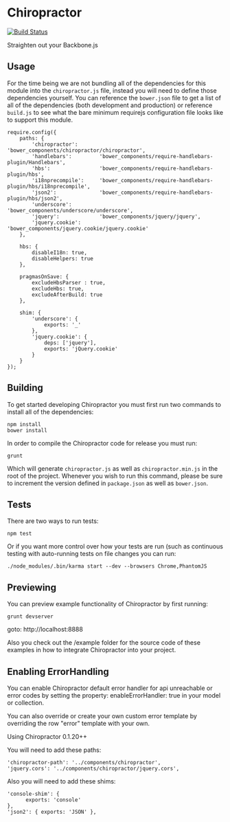 Chiropractor
============

[![Build
Status](https://travis-ci.org/WiserTogether/chiropractor.png?branch=master)](https://travis-ci.org/WiserTogether/chiropractor)

Straighten out your Backbone.js

Usage
-----

For the time being we are not bundling all of the dependencies for this module
into the `chiropractor.js` file, instead you will need to define those
dependencies yourself. You can reference the `bower.json` file to get a list
of all of the dependencies (both development and production) or reference
`build.js` to see what the bare minimum requirejs configuration file looks like
to support this module.

```
require.config({
    paths: {
        'chiropractor':       'bower_components/chiropractor/chiropractor',
        'handlebars':         'bower_components/require-handlebars-plugin/Handlebars',
        'hbs':                'bower_components/require-handlebars-plugin/hbs',
        'i18nprecompile':     'bower_components/require-handlebars-plugin/hbs/i18nprecompile',
        'json2':              'bower_components/require-handlebars-plugin/hbs/json2',
        'underscore':         'bower_components/underscore/underscore',
        'jquery':             'bower_components/jquery/jquery',
        'jquery.cookie':      'bower_components/jquery.cookie/jquery.cookie'
    },

    hbs: {
        disableI18n: true,
        disableHelpers: true
    },

    pragmasOnSave: {
        excludeHbsParser : true,
        excludeHbs: true,
        excludeAfterBuild: true
    },

    shim: {
        'underscore': {
            exports: '_'
        },
        'jquery.cookie': {
            deps: ['jquery'],
            exports: 'jQuery.cookie'
        }
    }
});
```

Building
--------

To get started developing Chiropractor you must first run two commands to
install all of the dependencies:

    npm install
    bower install

In order to compile the Chiropractor code for release you must run:

    grunt

Which will generate `chiropractor.js` as well as `chiropractor.min.js` in the
root of the project. Whenever you wish to run this command, please be sure to
increment the version defined in `package.json` as well as `bower.json`.

Tests
-----

There are two ways to run tests:

    npm test

Or if you want more control over how your tests are run (such as continuous
testing with auto-running tests on file changes you can run:

    ./node_modules/.bin/karma start --dev --browsers Chrome,PhantomJS

Previewing
-----

You can preview example functionality of Chiropractor by first running:

    grunt devserver


goto: http://localhost:8888

Also you check out the /example folder for the source code of these examples
in how to integrate Chiropractor into your project.

Enabling ErrorHandling
-----

You can enable Chiropractor default error handler for api unreachable or error
codes by setting the property: enableErrorHandler: true in your model or collection.

You can also override or create your own custom error template by overriding the row "error" template with your own.

Using Chiropractor 0.1.20++

You will need to add these paths:

```
'chiropractor-path': '../components/chiropractor',
'jquery.cors': '../components/chiropractor/jquery.cors',
```

Also you will need to add these shims:

```
'console-shim': {
      exports: 'console'
},
'json2': { exports: 'JSON' },
```
